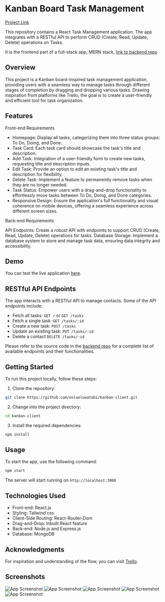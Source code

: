 # Kanban Board Task Management

[Project Link](https://kanban-client-sigma.vercel.app/)

This repository contains a React Task Management application. The app integrates with a RESTful API to perform CRUD (Create, Read, Update, Delete) operations on Tasks.

It is the frontend part of a full-stack app, MERN stack, [link to backend repo](https://github.com/oolaoluwatobi/kanban-board-task-management-server)

## Overview
This project is a Kanban board-inspired task management application, providing users with a seamless way to manage tasks through different stages of completion by dragging and dropping various tasks. Drawing inspiration from platforms like Trello, the goal is to create a user-friendly and efficient tool for task organization.

## Features

Front-end Requirements

- Homepage: Display all tasks, categorizing them into three status groups: To Do, Doing, and Done.
- Task Card: Each task card should showcase the task's title and description.
- Add Task: Integration of a user-friendly form to create new tasks, requesting title and description inputs.
- Edit Task: Provide an option to edit an existing task's title and description for flexibility.
- Delete Task: Implement a feature to permanently remove tasks when they are no longer needed.
- Task Status: Empower users with a drag-and-drop functionality to effortlessly move tasks between To Do, Doing, and Done categories.
- Responsive Design: Ensure the application's full functionality and visual coherence on mobile devices, offering a seamless experience across different screen sizes.

Back-end Requirements

API Endpoints: Create a robust API with endpoints to support CRUD (Create, Read, Update, Delete) operations for tasks.
Database Storage: Implement a database system to store and manage task data, ensuring data integrity and accessibility.

## Demo 

You can test the live application [here](https://kanban-client-sigma.vercel.app/).

##  RESTful API Endpoints

The app interacts with a RESTful API to manage contacts. Some of the API endpoints include:

- Fetch all tasks: `GET /` or `GET /tasks`
- Fetch a single task: `GET /tasks/:id`
- Create a new task: `POST /tasks`
- Update an existing task: `PUT /tasks/:id`
- Delete a contact `DELETE /tasks/:id`

Please refer to the source code in the [backend repo](https://github.com/oolaoluwatobi/kanban-board-task-management-server) for a complete list of available endpoints and their functionalities.

## Getting Started

To run this project locally, follow these steps:

1. Clone the repository:

```bash
git clone https://github.com/oolaoluwatobi/kanban-client.git
```

2. Change into the project directory:

```bash
cd kanban-client
```

3. Install the required dependencies:
```bash
npm install
```

## Usage

To start the app, use the following command:

```bash
npm start
```

The server will start running on `http://localhost:3000`


## Technologies Used
- Front-end: React.js
- Styling: Tailwind css
- Client-Side Routing: React-Router-Dom
- Drag-and-Drop: Inbuilt React feature
- Back-end: Node.js and Express.js
- Database: MongoDB

  
## Acknowledgments
For inspiration and understanding of the flow, you can visit 
[Trello](https://trello.com/).

## Screenshots

![App Screenshot](https://github.com/oolaoluwatobi/kanban-client/blob/main/public/homepage.png)
![App Screenshot](https://github.com/oolaoluwatobi/kanban-client/blob/main/public/dragndrop.png)
![App Screenshot](https://github.com/oolaoluwatobi/kanban-client/blob/main/public/create.png)
![App Screenshot](https://github.com/oolaoluwatobi/kanban-client/blob/main/public/edit.png)
![App Screenshot](https://github.com/oolaoluwatobi/kanban-client/blob/main/public/details.png)

